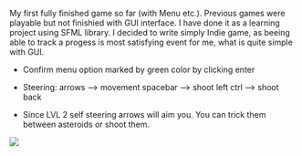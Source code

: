 My first fully finished game so far (with Menu etc.). Previous games were playable but not finishied with GUI interface. I have done it as a learning project using SFML library.
I decided to write simply Indie game, as beeing able to track a progess is most satisfying event for me, what is quite simple with GUI.

* Confirm menu option marked by green color by clicking enter

* Steering: arrows --> movement
            spacebar --> shoot
            left ctrl --> shoot back

* Since LVL 2 self steering arrows will aim you. You can trick them between asteroids or shoot them.

![](https://github.com/Iosis713/SpaceShips/blob/master/spaceshipLonger.gif)
